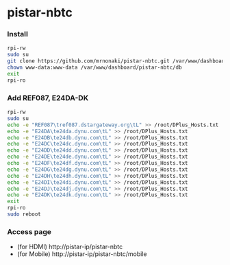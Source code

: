 # pistar-nbtc
### Install
```sh
rpi-rw
sudo su
git clone https://github.com/mrnonaki/pistar-nbtc.git /var/www/dashboard/pistar-nbtc
chown www-data:www-data /var/www/dashboard/pistar-nbtc/db
exit
rpi-ro

```
### Add REF087, E24DA-DK
```sh
rpi-rw
sudo su
echo -e "REF087\tref087.dstargateway.org\tL" >> /root/DPlus_Hosts.txt
echo -e "E24DA\te24da.dynu.com\tL" >> /root/DPlus_Hosts.txt
echo -e "E24DB\te24db.dynu.com\tL" >> /root/DPlus_Hosts.txt
echo -e "E24DC\te24dc.dynu.com\tL" >> /root/DPlus_Hosts.txt
echo -e "E24DD\te24dd.dynu.com\tL" >> /root/DPlus_Hosts.txt
echo -e "E24DE\te24de.dynu.com\tL" >> /root/DPlus_Hosts.txt
echo -e "E24DF\te24df.dynu.com\tL" >> /root/DPlus_Hosts.txt
echo -e "E24DG\te24dg.dynu.com\tL" >> /root/DPlus_Hosts.txt
echo -e "E24DH\te24dh.dynu.com\tL" >> /root/DPlus_Hosts.txt
echo -e "E24DI\te24di.dynu.com\tL" >> /root/DPlus_Hosts.txt
echo -e "E24DJ\te24dj.dynu.com\tL" >> /root/DPlus_Hosts.txt
echo -e "E24DK\te24dk.dynu.com\tL" >> /root/DPlus_Hosts.txt
exit
rpi-ro
sudo reboot

```
### Access page
- (for HDMI) http://pistar-ip/pistar-nbtc
- (for Mobile) http://pistar-ip/pistar-nbtc/mobile
